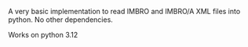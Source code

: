 A very basic implementation to read IMBRO and IMBRO/A XML files into python. No other dependencies. 

Works on python 3.12
